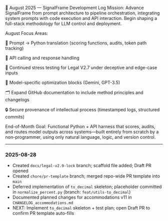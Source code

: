 📅 August 2025 — SignalFrame Development Log
Mission:
Advance SignalFrame from prompt architecture to pipeline orchestration, integrating system prompts with code execution and API interaction. Begin shaping a full-stack methodology for LLM control and deployment.

August Focus Areas:

🧠 Prompt → Python translation (scoring functions, audits, token path tracking)

🔌 API calling and response handling

🧪 Continued stress testing for Legal V2.7 under deceptive and edge-case inputs

🧭 Model-specific optimization blocks (Gemini, GPT-3.5)

🗂️ Expand GitHub documentation to include method principles and changelogs

🔒 Secure provenance of intellectual process (timestamped logs, structured commits)

End-of-Month Goal:
Functional Python + API harness that scores, audits, and routes model outputs across systems—built entirely from scratch by a non-programmer, using only natural language, logic, and version control.

---

### 2025-08-28
- Created `docs/legal-v2.9-lock` branch; scaffold file added; Draft PR opened
- Created `chore/pr-template` branch; merged repo-wide PR template into `main`
- Deferred implementation of `to_decimal` skeleton; placeholder committed in `normalize_percent.py` (branch: `feat/utils-to_decimal`)
- Documented planned changes for accommodations v11 in `CHANGELOG_accommodations.md`
- NEXT: Implement `to_decimal` skeleton + test plan; open Draft PR to confirm PR template auto-fills


